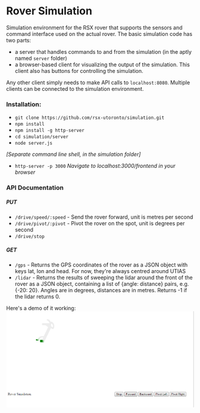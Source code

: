 # Rover Simulation
Simulation environment for the RSX rover that supports the sensors and command interface used on the actual rover.
The basic simulation code has two parts:
- a server that handles commands to and from the simulation (in the aptly named `server` folder)
- a browser-based client for visualizing the output of the simulation. This client also has buttons for controlling the simulation.

Any other client simply needs to make API calls to `localhost:8080`. Multiple clients can be connected to the simulation environment.


### Installation:
- `git clone https://github.com/rsx-utoronto/simulation.git`
- `npm install`
- `npm install -g http-server`
- `cd simulation/server`
- `node server.js`

*[Separate command line shell, in the simulation folder]*
- `http-server -p 3000`
*Navigate to localhost:3000/frontend in your browser*


### API Documentation
##### PUT
- `/drive/speed/:speed` - Send the rover forward, unit is metres per second
- `/drive/pivot/:pivot` - Pivot the rover on the spot, unit is degrees per second
- `/drive/stop`

##### GET
- `/gps` - Returns the GPS coordinates of the rover as a JSON object with keys lat, lon and head. For now, they're always centred around UTIAS
- `/lidar` - Returns the results of sweeping the lidar around the front of the rover as a JSON object, containing a list of {angle: distance} pairs, e.g. {-20: 20}. Angles are in degrees, distances are in metres. Returns -1 if the lidar returns 0.


Here's a demo of it working:
![demo](demo/demo.png)


